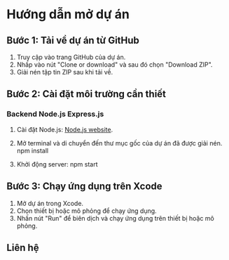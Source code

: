 # Hướng dẫn mở dự án

## Bước 1: Tải về dự án từ GitHub

1. Truy cập vào trang GitHub của dự án.
2. Nhấp vào nút "Clone or download" và sau đó chọn "Download ZIP".
3. Giải nén tập tin ZIP sau khi tải về.

## Bước 2: Cài đặt môi trường cần thiết

### Backend Node.js Express.js

1. Cài đặt Node.js: [Node.js website](https://nodejs.org/).
2. Mở terminal và di chuyển đến thư mục gốc của dự án đã được giải nén.
npm install

4. Khởi động server:
npm start

## Bước 3: Chạy ứng dụng trên Xcode

1. Mở dự án trong Xcode.
2. Chọn thiết bị hoặc mô phỏng để chạy ứng dụng.
3. Nhấn nút "Run" để biên dịch và chạy ứng dụng trên thiết bị hoặc mô phỏng.

## Liên hệ
